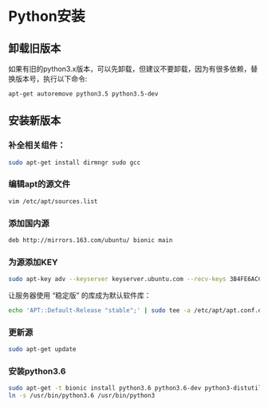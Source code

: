 # Python安装

## 卸载旧版本

如果有旧的python3.x版本，可以先卸载，但建议不要卸载，因为有很多依赖，替换版本号，执行以下命令:

```bash
apt-get autoremove python3.5 python3.5-dev
```

## 安装新版本

### 补全相关组件：

```bash
sudo apt-get install dirmngr sudo gcc
```

### 编辑apt的源文件

```bash
vim /etc/apt/sources.list
```

### 添加国内源

```bash
deb http://mirrors.163.com/ubuntu/ bionic main
```

### 为源添加KEY

```bash
sudo apt-key adv --keyserver keyserver.ubuntu.com --recv-keys 3B4FE6ACC0B21F32
```

让服务器使用 “稳定版” 的库成为默认软件库：

```bash
echo 'APT::Default-Release "stable";' | sudo tee -a /etc/apt/apt.conf.d/00local
```

### 更新源

```bash
sudo apt-get update
```

### 安装python3.6

```bash
sudo apt-get -t bionic install python3.6 python3.6-dev python3-distutils python3-pip
ln -s /usr/bin/python3.6 /usr/bin/python3
```

